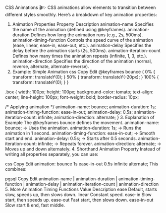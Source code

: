 CSS Animations 🎬✨
CSS animations allow elements to transition between different styles smoothly. Here’s a breakdown of key animation properties:

1. Animation Properties
Property	Description
animation-name	Specifies the name of the animation (defined using @keyframes).
animation-duration	Defines how long the animation runs (e.g., 2s, 500ms).
animation-timing-function	Controls the speed curve of the animation (ease, linear, ease-in, ease-out, etc.).
animation-delay	Specifies the delay before the animation starts (2s, 500ms).
animation-iteration-count	Defines how many times the animation repeats (infinite, 1, 3, etc.).
animation-direction	Specifies the direction of the animation (normal, reverse, alternate, alternate-reverse).
2. Example: Simple Animation
css
Copy
Edit
@keyframes bounce {
  0% { transform: translateY(0); }
  50% { transform: translateY(-20px); }
  100% { transform: translateY(0); }
}

.box {
  width: 100px;
  height: 100px;
  background-color: tomato;
  text-align: center;
  line-height: 100px;
  font-weight: bold;
  border-radius: 10px;

  /* Applying animation */
  animation-name: bounce;
  animation-duration: 1s;
  animation-timing-function: ease-in-out;
  animation-delay: 0.5s;
  animation-iteration-count: infinite;
  animation-direction: alternate;
}
3. Explanation of Example
The @keyframes bounce defines the movement.
animation-name: bounce; → Uses the animation.
animation-duration: 1s; → Runs the animation in 1 second.
animation-timing-function: ease-in-out; → Smooth start and end.
animation-delay: 0.5s; → Starts after 0.5 seconds.
animation-iteration-count: infinite; → Repeats forever.
animation-direction: alternate; → Moves up and down alternately.
4. Shorthand Animation Property
Instead of writing all properties separately, you can use:

css
Copy
Edit
animation: bounce 1s ease-in-out 0.5s infinite alternate;
This combines:

pgsql
Copy
Edit
animation-name | animation-duration | animation-timing-function | animation-delay | animation-iteration-count | animation-direction
5. More Animation Timing Functions
Value	Description
ease	Default, starts slow, speeds up, then slows down.
linear	Constant speed.
ease-in	Slow start, then speeds up.
ease-out	Fast start, then slows down.
ease-in-out	Slow start & end, fast middle.
